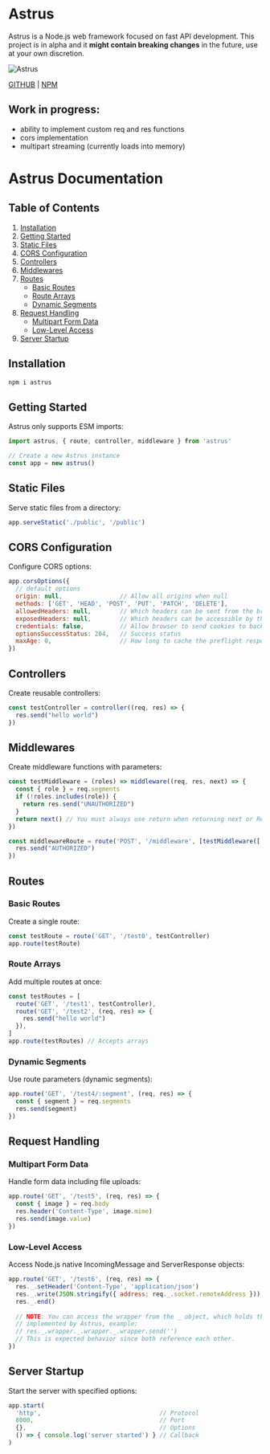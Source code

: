 # Astrus
Astrus is a Node.js web framework focused on fast API development. This project is in alpha and it **might contain breaking changes** in the future, use at your own discretion.

![Astrus](https://imgur.com/qfOjy3v.png)

[GITHUB](https://github.com/nore777/astrus) | [NPM](https://www.npmjs.com/package/astrus)

## Work in progress:
- ability to implement custom req and res functions
- cors implementation
- multipart streaming (currently loads into memory)

# Astrus Documentation

## Table of Contents
1. [Installation](#installation)
2. [Getting Started](#getting-started)
3. [Static Files](#static-files)
4. [CORS Configuration](#cors-configuration)
5. [Controllers](#controllers)
6. [Middlewares](#middlewares)
7. [Routes](#routes)
   - [Basic Routes](#basic-routes)
   - [Route Arrays](#route-arrays)
   - [Dynamic Segments](#dynamic-segments)
8. [Request Handling](#request-handling)
   - [Multipart Form Data](#multipart-form-data)
   - [Low-Level Access](#low-level-access)
9. [Server Startup](#server-startup)

## Installation

```bash
npm i astrus
```

## Getting Started

Astrus only supports ESM imports:

```javascript
import astrus, { route, controller, middleware } from 'astrus'

// Create a new Astrus instance
const app = new astrus()
```

## Static Files

Serve static files from a directory:

```javascript
app.serveStatic('./public', '/public')
```

## CORS Configuration

Configure CORS options:

```javascript
app.corsOptions({
  // default options
  origin: null,                // Allow all origins when null
  methods: ['GET', 'HEAD', 'POST', 'PUT', 'PATCH', 'DELETE'],
  allowedHeaders: null,        // Which headers can be sent from the browser (null === all)
  exposedHeaders: null,        // Which headers can be accessible by the browser (null === all)
  credentials: false,          // Allow browser to send cookies to back-end
  optionsSuccessStatus: 204,   // Success status
  maxAge: 0,                   // How long to cache the preflight response in seconds
})
```

## Controllers

Create reusable controllers:

```javascript
const testController = controller((req, res) => {
  res.send("hello world")
})
```

## Middlewares

Create middleware functions with parameters:

```javascript
const testMiddleware = (roles) => middleware((req, res, next) => {
  const { role } = req.segments
  if (!roles.includes(role)) {
    return res.send("UNAUTHORIZED")
  }
  return next() // You must always use return when returning next or Response objects/functions
})

const middlewareRoute = route('POST', '/middleware', [testMiddleware(['admin', 'mod'])], (req, res) => {
  res.send("AUTHORIZED")
})
```

## Routes

### Basic Routes

Create a single route:

```javascript
const testRoute = route('GET', '/test0', testController)
app.route(testRoute)
```

### Route Arrays

Add multiple routes at once:

```javascript
const testRoutes = [
  route('GET', '/test1', testController),
  route('GET', '/test2', (req, res) => {
    res.send("hello world")
  }),
]
app.route(testRoutes) // Accepts arrays
```

### Dynamic Segments

Use route parameters (dynamic segments):

```javascript
app.route('GET', '/test4/:segment', (req, res) => {
  const { segment } = req.segments
  res.send(segment)
})
```

## Request Handling

### Multipart Form Data

Handle form data including file uploads:

```javascript
app.route('GET', '/test5', (req, res) => {
  const { image } = req.body
  res.header('Content-Type', image.mime)
  res.send(image.value)
})
```

### Low-Level Access

Access Node.js native IncomingMessage and ServerResponse objects:

```javascript
app.route('GET', '/test6', (req, res) => {
  res._.setHeader('Content-Type', 'application/json')
  res._.write(JSON.stringify({ address: req._.socket.remoteAddress }))
  res._.end()
  
  // NOTE: You can access the wrapper from the _ object, which holds the functions
  // implemented by Astrus, example:
  // res._.wrapper._.wrapper._.wrapper.send('')
  // This is expected behavior since both reference each other.
})
```

## Server Startup

Start the server with specified options:

```javascript
app.start(
  'http',                                 // Protocol
  8000,                                   // Port
  {},                                     // Options
  () => { console.log('server started') } // Callback
)
```
